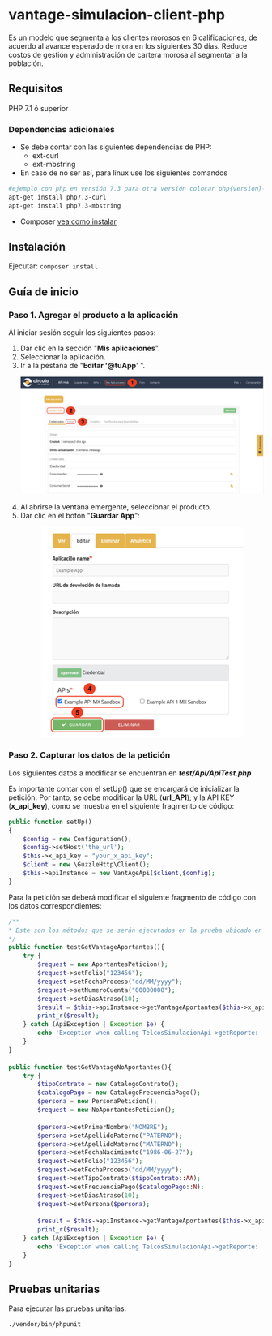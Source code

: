 # vantage-simulacion-client-php

Es un modelo que segmenta a los clientes morosos en 6 calificaciones, de acuerdo al avance esperado de mora en los siguientes 30 días. Reduce costos de gestión y administración de cartera morosa al segmentar a la población.

## Requisitos

PHP 7.1 ó superior

### Dependencias adicionales

- Se debe contar con las siguientes dependencias de PHP:
  - ext-curl
  - ext-mbstring
- En caso de no ser así, para linux use los siguientes comandos

```sh
#ejemplo con php en versión 7.3 para otra versión colocar php{version}-curl
apt-get install php7.3-curl
apt-get install php7.3-mbstring
```

- Composer [vea como instalar][1]

## Instalación

Ejecutar: `composer install`

## Guía de inicio

### Paso 1. Agregar el producto a la aplicación

Al iniciar sesión seguir los siguientes pasos:

1.  Dar clic en la sección "**Mis aplicaciones**".
2.  Seleccionar la aplicación.
3.  Ir a la pestaña de "**Editar '@tuApp**' ".
    <p align="center">
      <img src="https://github.com/APIHub-CdC/imagenes-cdc/blob/master/edit_applications.jpg" width="900">
    </p>
4.  Al abrirse la ventana emergente, seleccionar el producto.
5.  Dar clic en el botón "**Guardar App**":
    <p align="center">
      <img src="https://github.com/APIHub-CdC/imagenes-cdc/blob/master/selected_product.jpg" width="400">
    </p>

### Paso 2. Capturar los datos de la petición

Los siguientes datos a modificar se encuentran en **_test/Api/ApiTest.php_**

Es importante contar con el setUp() que se encargará de inicializar la petición. Por tanto, se debe modificar la URL (**url_API**); y la API KEY (**x_api_key**), como se muestra en el siguiente fragmento de código:

```php
public function setUp()
{
    $config = new Configuration();
    $config->setHost('the_url');
    $this->x_api_key = "your_x_api_key";
    $client = new \GuzzleHttp\Client();
    $this->apiInstance = new VantAgeApi($client,$config);
} 
```

Para la petición se deberá modificar el siguiente fragmento de código con los datos correspondientes:

```php
/**
* Este son los métodos que se serán ejecutados en la prueba ubicado en path/to/repository/test/Api/VantAgeApiTest.php
*/
public function testGetVantageAportantes(){
    try {
        $request = new AportantesPeticion();
        $request->setFolio("123456");
        $request->setFechaProceso("dd/MM/yyyy");
        $request->setNumeroCuenta("00000000");
        $request->setDiasAtraso(10);
        $result = $this->apiInstance->getVantageAportantes($this->x_api_key, $request);
        print_r($result);
    } catch (ApiException | Exception $e) {
        echo 'Exception when calling TelcosSimulacionApi->getReporte: ', $e->getMessage(), PHP_EOL;
    }
}

public function testGetVantageNoAportantes(){
    try {
        $tipoContrato = new CatalogoContrato();
        $catalogoPago = new CatalogoFrecuenciaPago();
        $persona = new PersonaPeticion();
        $request = new NoAportantesPeticion();

        $persona->setPrimerNombre("NOMBRE");
        $persona->setApellidoPaterno("PATERNO");
        $persona->setApellidoMaterno("MATERNO");
        $persona->setFechaNacimiento("1986-06-27");
        $request->setFolio("123456");
        $request->setFechaProceso("dd/MM/yyyy");
        $request->setTipoContrato($tipoContrato::AA);
        $request->setFrecuenciaPago($catalogoPago::N);
        $request->setDiasAtraso(10);
        $request->setPersona($persona);

        $result = $this->apiInstance->getVantageAportantes($this->x_api_key, $request);
        print_r($result);
    } catch (ApiException | Exception $e) {
        echo 'Exception when calling TelcosSimulacionApi->getReporte: ', $e->getMessage(), PHP_EOL;
    }
}
```

## Pruebas unitarias

Para ejecutar las pruebas unitarias:

```sh
./vendor/bin/phpunit
```

[1]: https://getcomposer.org/doc/00-intro.md#installation-linux-unix-macos
